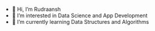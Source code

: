 - 👋 Hi, I’m Rudraansh 
- 👀 I’m interested in Data Science and App Development
- 🌱 I’m currently learning Data Structures and Algorithms


<!---
uknowmi/uknowmi is a ✨ special ✨ repository because its `README.md` (this file) appears on your GitHub profile.
You can click the Preview link to take a look at your changes.
--->
